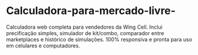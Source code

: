 # Calculadora-para-mercado-livre-
Calculadora web completa para vendedores da Wing Cell. Inclui precificação simples, simulador de kit/combo, comparador entre marketplaces e histórico de simulações. 100% responsiva e pronta para uso em celulares e computadores.
